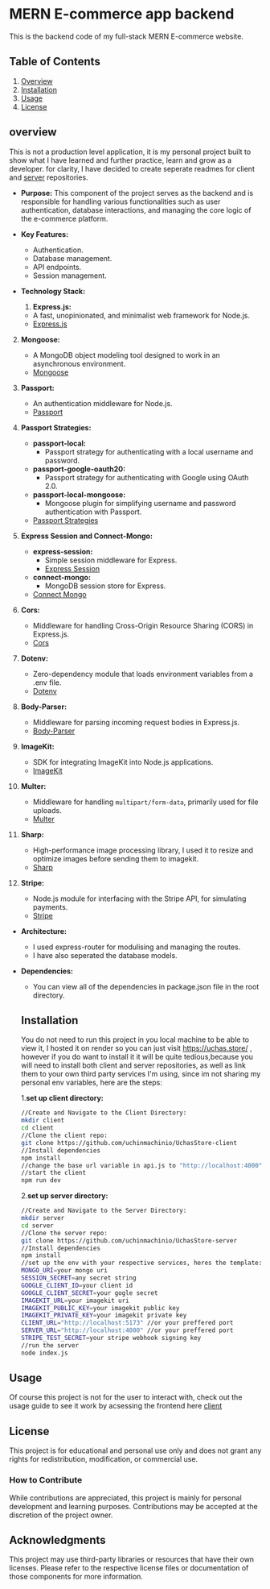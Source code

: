 # MERN E-commerce app backend
This is the backend code of my full-stack MERN E-commerce website.

## Table of Contents
1. [Overview](#overview)
2. [Installation](#installation)
3. [Usage](#usage)
4. [License](#license)

## overview
This is not a production level application, it is my personal project built to show what I have learned and further practice, learn and grow as a developer. for clarity, I have decided to create seperate readmes for client and [server](https://github.com/uchinmachinio/UchasStore-server) repositories.

- **Purpose:**
This component of the project serves as the backend and is responsible for handling various functionalities such as user authentication, database interactions, and managing the core logic of the e-commerce platform.

- **Key Features:**
  - Authentication.
  - Database management.
  - API endpoints.
  - Session management.

- **Technology Stack:**
  1. **Express.js:**
   - A fast, unopinionated, and minimalist web framework for Node.js.
   - [Express.js](https://expressjs.com/)

2. **Mongoose:**
   - A MongoDB object modeling tool designed to work in an asynchronous environment.
   - [Mongoose](https://mongoosejs.com/)

3. **Passport:**
   - An authentication middleware for Node.js.
   - [Passport](http://www.passportjs.org/)

4. **Passport Strategies:**
   - **passport-local:**
     - Passport strategy for authenticating with a local username and password.
   - **passport-google-oauth20:**
     - Passport strategy for authenticating with Google using OAuth 2.0.
   - **passport-local-mongoose:**
     - Mongoose plugin for simplifying username and password authentication with Passport.
   - [Passport Strategies](http://www.passportjs.org/packages/)

5. **Express Session and Connect-Mongo:**
   - **express-session:**
     - Simple session middleware for Express.
     - [Express Session](https://www.npmjs.com/package/express-session)
   - **connect-mongo:**
     - MongoDB session store for Express.
   - [Connect Mongo](https://www.npmjs.com/package/connect-mongo)

6. **Cors:**
   - Middleware for handling Cross-Origin Resource Sharing (CORS) in Express.js.
   - [Cors](https://www.npmjs.com/package/cors)

7. **Dotenv:**
   - Zero-dependency module that loads environment variables from a .env file.
   - [Dotenv](https://www.npmjs.com/package/dotenv)

8. **Body-Parser:**
   - Middleware for parsing incoming request bodies in Express.js.
   - [Body-Parser](https://www.npmjs.com/package/body-parser)

9. **ImageKit:**
   - SDK for integrating ImageKit into Node.js applications.
   - [ImageKit](https://www.npmjs.com/package/imagekit)

10. **Multer:**
    - Middleware for handling `multipart/form-data`, primarily used for file uploads.
    - [Multer](https://www.npmjs.com/package/multer)

11. **Sharp:**
    - High-performance image processing library, I used it to resize and optimize images before sending them to imagekit.
    - [Sharp](https://www.npmjs.com/package/sharp)

12. **Stripe:**
    - Node.js module for interfacing with the Stripe API, for simulating payments.
    - [Stripe](https://www.npmjs.com/package/stripe)

- **Architecture:**
  - I used express-router for modulising and managing the routes.
  - I have also seperated the database models.
      
- **Dependencies:**
  - You can view all of the dependencies in package.json file in the root directory.


  ## Installation
  You do not need to run this project in you local machine to be able to view it, I hosted it on render so you can just visit https://uchas.store/ , however if you do want to install it it will be quite tedious,because you will need to install both client and server repositories, as well as link them to your own third party services I'm using, since im not sharing my personal env variables, here are the steps:
  
  1.**set up client directory:**
   ```bash
   //Create and Navigate to the Client Directory:
   mkdir client
   cd client
  //Clone the client repo:
   git clone https://github.com/uchinmachinio/UchasStore-client
  //Install dependencies
   npm install
  //change the base url variable in api.js to "http://localhost:4000" // or your preffered port
  //start the client
   npm run dev
   ```
  2.**set up server directory:**
    ```bash
    //Create and Navigate to the Server Directory:
    mkdir server
    cd server
   //Clone the server repo:
    git clone https://github.com/uchinmachinio/UchasStore-server
   //Install dependencies
    npm install
   //set up the env with your respective services, heres the template:
    MONGO_URI=your mongo uri
    SESSION_SECRET=any secret string
    GOOGLE_CLIENT_ID=your client id
    GOOGLE_CLIENT_SECRET=your gogle secret
    IMAGEKIT_URL=your imagekit uri
    IMAGEKIT_PUBLIC_KEY=your imagekit public key
    IMAGEKIT_PRIVATE_KEY=your imagekit private key
    CLIENT_URL="http://localhost:5173" //or your preffered port
    SERVER_URL="http://localhost:4000" //or your preffered port
    STRIPE_TEST_SECRET=your stripe webhook signing key
  //run the server
    node index.js
    ```
## Usage
Of course this project is not for the user to interact with, check out the usage guide to see it work by acsessing the frontend here [client](https://github.com/uchinmachinio/UchasStore-client)

## License

This project is for educational and personal use only and does not grant any rights for redistribution, modification, or commercial use.

### How to Contribute

While contributions are appreciated, this project is mainly for personal development and learning purposes. Contributions may be accepted at the discretion of the project owner.

## Acknowledgments

This project may use third-party libraries or resources that have their own licenses. Please refer to the respective license files or documentation of those components for more information.
